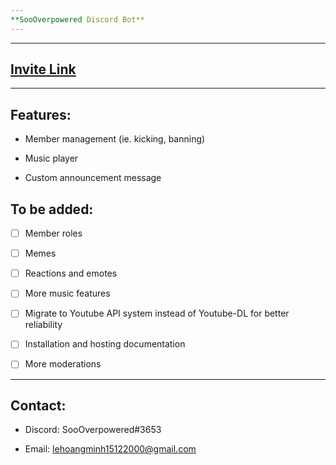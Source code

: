 ```yaml
---
**SooOverpowered Discord Bot**
---
```


---

## [Invite Link](https://discordapp.com/api/oauth2/authorize?client_id=678865836513165319&permissions=2147483127&scope=bot)

---

## **Features:**

- Member management (ie. kicking, banning)

- Music player

- Custom announcement message

## **To be added:**

- [ ] Member roles

- [ ] Memes

- [ ] Reactions and emotes

- [ ] More music features

- [ ] Migrate to Youtube API system instead of Youtube-DL for better reliability

- [ ] Installation and hosting documentation

- [ ] More moderations

---

## **Contact:**

- Discord: SooOverpowered#3653

- Email: lehoangminh15122000@gmail.com
